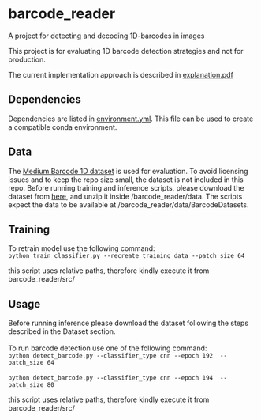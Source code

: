 # barcode_reader
A project for detecting and decoding 1D-barcodes in images

This project is for evaluating 1D barcode detection strategies and not for production.

The current implementation approach is described in [explanation.pdf](https://github.com/abhikdatta/barcode_reader/blob/main/explanation.pdf)

## Dependencies
Dependencies are listed in [environment.yml](https://github.com/abhikdatta/barcode_reader/blob/main/environment.yml). This file can be used to create a compatible conda environment.

## Data
The [Medium Barcode 1D dataset](http://artelab.dista.uninsubria.it/downloads/datasets/barcode/medium_barcode_1d/medium_barcode_1d.html) is used for evaluation. To avoid licensing issues and to keep the repo size small, the dataset is not included in this repo. Before running training and inference scripts, please download the dataset from [here](http://artelab.dista.uninsubria.it/downloads/datasets/barcode/medium_barcode_1d/medium_barcode_1d.zip), and unzip it inside /barcode_reader/data. The scripts expect the data to be available at /barcode_reader/data/BarcodeDatasets.

## Training
To retrain model use the following command: <br>
`python train_classifier.py --recreate_training_data --patch_size 64`

this script uses relative paths, therefore kindly execute it from barcode_reader/src/

## Usage
Before running inference please download the dataset following the steps described in the Dataset section. <br><br>
To run barcode detection use one of the following command: <br>
`python detect_barcode.py --classifier_type cnn --epoch 192  --patch_size 64` <br><br>
`python detect_barcode.py --classifier_type cnn --epoch 194  --patch_size 80`

this script uses relative paths, therefore kindly execute it from barcode_reader/src/
